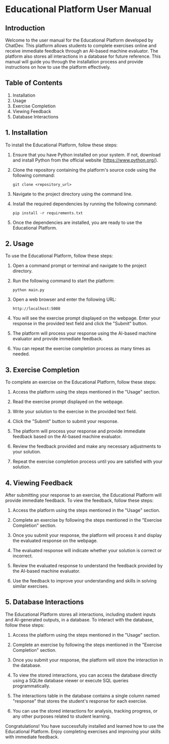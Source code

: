 # Educational Platform User Manual

## Introduction

Welcome to the user manual for the Educational Platform developed by ChatDev. This platform allows students to complete exercises online and receive immediate feedback through an AI-based machine evaluator. The platform also stores all interactions in a database for future reference. This manual will guide you through the installation process and provide instructions on how to use the platform effectively.

## Table of Contents

1. Installation
2. Usage
3. Exercise Completion
4. Viewing Feedback
5. Database Interactions

## 1. Installation

To install the Educational Platform, follow these steps:

1. Ensure that you have Python installed on your system. If not, download and install Python from the official website (https://www.python.org/).

2. Clone the repository containing the platform's source code using the following command:

   ```
   git clone <repository_url>
   ```

3. Navigate to the project directory using the command line.

4. Install the required dependencies by running the following command:

   ```
   pip install -r requirements.txt
   ```

5. Once the dependencies are installed, you are ready to use the Educational Platform.

## 2. Usage

To use the Educational Platform, follow these steps:

1. Open a command prompt or terminal and navigate to the project directory.

2. Run the following command to start the platform:

   ```
   python main.py
   ```

3. Open a web browser and enter the following URL:

   ```
   http://localhost:5000
   ```

4. You will see the exercise prompt displayed on the webpage. Enter your response in the provided text field and click the "Submit" button.

5. The platform will process your response using the AI-based machine evaluator and provide immediate feedback.

6. You can repeat the exercise completion process as many times as needed.

## 3. Exercise Completion

To complete an exercise on the Educational Platform, follow these steps:

1. Access the platform using the steps mentioned in the "Usage" section.

2. Read the exercise prompt displayed on the webpage.

3. Write your solution to the exercise in the provided text field.

4. Click the "Submit" button to submit your response.

5. The platform will process your response and provide immediate feedback based on the AI-based machine evaluator.

6. Review the feedback provided and make any necessary adjustments to your solution.

7. Repeat the exercise completion process until you are satisfied with your solution.

## 4. Viewing Feedback

After submitting your response to an exercise, the Educational Platform will provide immediate feedback. To view the feedback, follow these steps:

1. Access the platform using the steps mentioned in the "Usage" section.

2. Complete an exercise by following the steps mentioned in the "Exercise Completion" section.

3. Once you submit your response, the platform will process it and display the evaluated response on the webpage.

4. The evaluated response will indicate whether your solution is correct or incorrect.

5. Review the evaluated response to understand the feedback provided by the AI-based machine evaluator.

6. Use the feedback to improve your understanding and skills in solving similar exercises.

## 5. Database Interactions

The Educational Platform stores all interactions, including student inputs and AI-generated outputs, in a database. To interact with the database, follow these steps:

1. Access the platform using the steps mentioned in the "Usage" section.

2. Complete an exercise by following the steps mentioned in the "Exercise Completion" section.

3. Once you submit your response, the platform will store the interaction in the database.

4. To view the stored interactions, you can access the database directly using a SQLite database viewer or execute SQL queries programmatically.

5. The interactions table in the database contains a single column named "response" that stores the student's response for each exercise.

6. You can use the stored interactions for analysis, tracking progress, or any other purposes related to student learning.

Congratulations! You have successfully installed and learned how to use the Educational Platform. Enjoy completing exercises and improving your skills with immediate feedback.